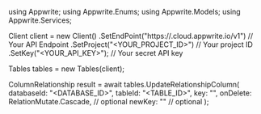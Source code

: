 using Appwrite;
using Appwrite.Enums;
using Appwrite.Models;
using Appwrite.Services;

Client client = new Client()
    .SetEndPoint("https://<REGION>.cloud.appwrite.io/v1") // Your API Endpoint
    .SetProject("<YOUR_PROJECT_ID>") // Your project ID
    .SetKey("<YOUR_API_KEY>"); // Your secret API key

Tables tables = new Tables(client);

ColumnRelationship result = await tables.UpdateRelationshipColumn(
    databaseId: "<DATABASE_ID>",
    tableId: "<TABLE_ID>",
    key: "",
    onDelete: RelationMutate.Cascade, // optional
    newKey: "" // optional
);